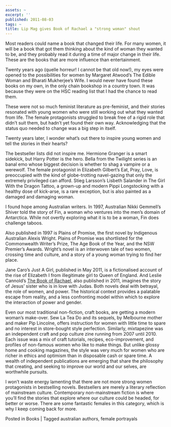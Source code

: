 ```yaml
---
assets: ~
excerpt: ''
published: 2011-08-03
tags: ~
title: Lip Mag gives Book of Rachael a "strong woman" shout
---
```

Most readers could name a book that changed their life. For many women, it will be a book that got them thinking about the kind of woman they wanted to be, and they probably read it during a time of major change in their life. These are the books that are more influence than entertainment.

Twenty years ago (quelle horreur! I cannot be that old now!), my eyes were opened to the possibilities for women by Margaret Atwood’s The Edible Woman and Bharati Mukherjee’s Wife. I would never have found these books on my own, in the only chain bookshop in a country town. It was because they were on the HSC reading list that I had the chance to read them.

These were not so much feminist literature as pre-feminist, and their stories resonated with young women who were still working out what they wanted from life. The female protagonists struggled to break free of a rigid role that didn’t suit them, but hadn’t yet found their own way.
Acknowledging that the status quo needed to change was a big step in itself.

Twenty years later, I wonder what’s out there to inspire young women and tell the stories in their hearts?

The bestseller lists did not inspire me. Hermione Granger is a smart sidekick, but Harry Potter is the hero. Bella from the Twilight series is an banal emo whose biggest decision is whether to shag a vampire or a werewolf. The female protagonist in Elizabeth Gilbert’s Eat, Pray, Love, is preoccupied with the kind of globe-trotting navel-gazing that only the extremely privileged can afford. Stieg Larsson’s Lisbeth Salander in The Girl With the Dragon Tattoo, a grown-up and modern Pippi Longstocking with a healthy dose of kick-arse, is a rare exception, but is also painted as a damaged and damaging woman.

I found hope among Australian writers. In 1997, Australian Nikki Gemmell’s Shiver told the story of Fin, a woman who ventures into the men’s domain of Antarctica. While not overtly exploring what it is to be a woman, Fin does challenge taboos.

Also published in 1997 is Plains of Promise, the first novel by Indigenous Australian Alexis Wright. Plains of Promise was shortlisted for the Commonwealth Writer’s Prize, The Age Book of the Year, and the NSW Premier’s Awards. Wright’s novel is an interwoven tale of two women, crossing time and culture, and a story of a young woman trying to find her place.

Jane Caro’s Just A Girl, published in May 2011, is a fictionalised account of the rise of Elizabeth I from illegitimate girl to Queen of England. And Leslie Cannold’s [The Book of Rachael](http://cannold.com/articles/article/the-book-of-rachael/), also published in 2011, imagines the story of Jesus’ sister who is in love with Judas. Both novels deal with betrayal, the role of women, and power. The historical context provides a palatable escape from reality, and a less confronting model within which to explore the interaction of power and gender.

Even our most traditional non-fiction, craft books, are getting a modern woman’s make-over. Sew La Tea Do and its sequels, by Melbourne mother and maker Pip Lincolne, offers instruction for women with little time to spare and no interest in store-bought style perfection. Similarly, mixtapezine was an independent craft and pop culture zine running from 2007 until 2010. Each issue was a mix of craft tutorials, recipes, eco-improvement, and profiles of non-famous women who like to make things. But unlike glossy home and cooking magazines, the style was very much for women who are richer in ethics and optimism than in disposable cash or spare time. A wealth of independent publications are emerging that share the philosophy that creating, and seeking to improve our world and our selves, are worthwhile pursuits.

I won’t waste energy lamenting that there are not more strong women protagonists in bestselling novels. Bestsellers are merely a literary reflection of mainstream culture. Contemporary non-mainstream fiction is where you’ll find the stories that explore where our culture could be headed, for better or worse. There are some fantastic females in this category, which is why I keep coming back for more.

Posted in Books | Tagged australian authors, female portrayals